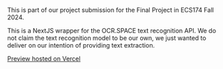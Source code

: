 
This is part of our project submission for the Final Project in ECS174 Fall 2024.

This is a NextJS wrapper for the OCR.SPACE text recognition API. We do not claim the text recognition model to be our own, we just wanted to deliver on our intention of providing text extraction.

[Preview hosted on Vercel](https://handwriting-wrapper-e37qyis2n-diegos-projects-990c5fd5.vercel.app/)